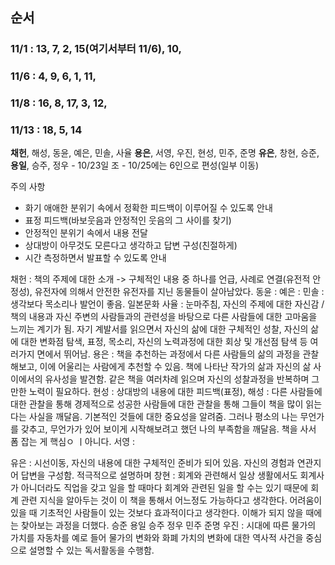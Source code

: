 ## 순서
### 11/1  : 13, 7, 2, 15(여기서부터 11/6), 10,
### 11/6 : 4, 9, 6, 1, 11,
### 11/8 : 16, 8, 17, 3, 12,
### 11/13 : 18, 5, 14


**채헌**, 해성, 동윤, 예은, 민솔, 사율
**용은**, 서영, 우진, 현성, 민주, 준명
**유은**, 창현, 승준, **용일**, 승주, 정우 
	- 10/23일 조
	- 10/25에는 6인으로 편성(일부 이동)


주의 사항
- 화기 애애한 분위기 속에서 정확한 피드백이 이루어질 수 있도록 안내
- 표정 피드백(바보웃음과 안정적인 웃음의 그 사이를 찾기)
- 안정적인 분위기 속에서 내용 전달
- 상대방이 아무것도 모른다고 생각하고 답변 구성(친절하게)
- 시간 측정하면서 발표할 수 있도록 안내

채헌 : 책의 주제에 대한 소개 -> 구체적인 내용 중 하나를 언급, 사례로 연결(유전적 안정성), 유전자에 의해서 안전한 유전자를 지닌 동물들이 살아남았다.
동윤 :
예은 :
민솔 : 생각보다 목소리나 발언이 좋음. 일본문화
사율 : 눈마주침, 자신의 주제에 대한 자신감 / 책의 내용과 자신 주변의 사람들과의 관련성을 바탕으로 다른 사람들에 대한 고마움을 느끼는 계기가 됨. 자기 계발서를 읽으면서 자신의 삶에 대한 구체적인 성찰, 자신의 삶에 대한 변화점 탐색, 표정, 목소리, 자신의 노력과정에 대한 회상 및 개선점 탐색 등 여러가지 면에서 뛰어남.
용은 : 책을 추천하는 과정에서 다른 사람들의 삶의 과정을 관찰해보고, 이에 어울리는 사람에게 추천할 수 있음. 책에 나타난 작가의 삶과 자신의 삶 사이에서의 유사성을 발견함. 같은 책을 여러차례 읽으며 자신의 성찰과정을 반복하며 그만한 노력이 필요하다. 
현성 : 상대방의 내용에 대한 피드백(표정), 
해성 : 다른 사람들에 대한 관찰을 통해 경제적으로 성공한 사람들에 대한 관찰을 통해 그들이 책을 많이 읽는 다는 사실을 깨달음. 기본적인 것들에 대한 중요성을 알려줌. 그러나 평소의 나는 무언가를 갖추고, 무언가가 있어 보이게 시작해보려고 했던 나의 부족함을 깨달음. 책을 사서 폼 잡는 게 핵심ㅇ ㅣ아니다. 
서영 : 

유은 : 시선이동, 자신의 내용에 대한 구체적인 준비가 되어 있음. 자신의 경험과 연관지어 답변을 구성함. 적극적으로 설명하며 
창현 : 회계와 관련해서 일상 생활에서도 회계사가 아니더라도 직업을 갖고 일을 할 때마다 회계와 관련된 일을 할 수는 있기 때문에 회계 관련 지식을 알아두는 것이 이 책을 통해서 어느정도 가능하다고 생각한다. 어려움이 있을 때 기초적인 사람들이 있는 것보다 효과적이다고 생각한다. 이해가 되지 않을 때에는 찾아보는 과정을 더했다. 
승준
용일
승주
정우
민주
준명
우진 : 시대에 따른 물가의 가치를 자동차를 예로 들어 물가의 변화와 화폐 가치의 변화에 대한 역사적 사건을 중심으로 설명할 수 있는 독서활동을 수행함. 